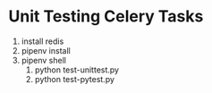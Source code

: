 # Unit Testing Celery Tasks

1. install redis
1. pipenv install
1. pipenv shell
    1. python test-unittest.py
    1. python test-pytest.py
